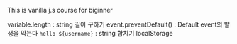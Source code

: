 This is vanilla j.s course for biginner

variable.length : string 길이 구하기
event.preventDefault() : Default event의 발생을 막는다
`hello ${username}` : string 합치기
localStorage
